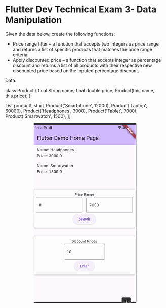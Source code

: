 # Flutter Dev Technical Exam 3- Data Manipulation

Given the data below, create the following functions:

- Price range filter – a function that accepts two integers as price range and returns a list of specific products that matches the price range criteria.
- Apply discounted price – a function that accepts integer as percentage discount and returns a list of all products with their respective new discounted price based on the inputed percentage discount.

Data:

class Product {
  final String name;
  final double price;
  Product(this.name, this.price);
}

List<Product> productList = [
    Product('Smartphone', 12000),
    Product('Laptop', 60000),
    Product('Headphones', 3000),
    Product('Tablet', 7000),
    Product('Smartwatch', 1500),
  ];


<p align="center"><a href="#" target="_blank"><img src="sample.png" alt="sample" class='logo' style='mix-blend-mode:multiply'></a></p>

